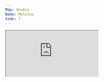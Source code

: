```yaml
---
Map: Anubis
Nade: Molotov
Side: T
---
```


<iframe allowFullScreen=True class="grenLineUp" src="https://assets.csnades.gg/nades/anubis-molotov-OoB1Zb4qZI/hq.webm"></iframe>


